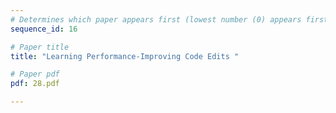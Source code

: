 ```yaml
---
# Determines which paper appears first (lowest number (0) appears first)
sequence_id: 16

# Paper title
title: "Learning Performance-Improving Code Edits "

# Paper pdf
pdf: 28.pdf

---
```

